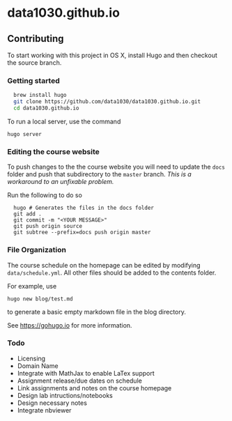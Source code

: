 # data1030.github.io

## Contributing
To start working with this project in OS X, install Hugo and then checkout the source branch.

### Getting started
```bash
  brew install hugo
  git clone https://github.com/data1030/data1030.github.io.git
  cd data1030.github.io
```

To run a local server, use the command

```
hugo server
```

### Editing the course website
To push changes to the the course website you will need to update the `docs` folder and push that subdirectory to
the `master` branch. *This is a workaround to an unfixable problem.*

Run the following to do so
```
  hugo # Generates the files in the docs folder
  git add .
  git commit -m "<YOUR MESSAGE>"
  git push origin source
  git subtree --prefix=docs push origin master
```

### File Organization

The course schedule on the homepage can be edited by modifying `data/schedule.yml`.
All other files should be added to the contents folder.

For example, use

```
hugo new blog/test.md
```

to generate a basic empty markdown file in the blog directory.

See https://gohugo.io for more information.


### Todo

* Licensing
* Domain Name
* Integrate with MathJax to enable LaTex support
* Assignment release/due dates on schedule
* Link assignments and notes on the course homepage
* Design lab intructions/notebooks
* Design necessary notes
* Integrate nbviewer


  
